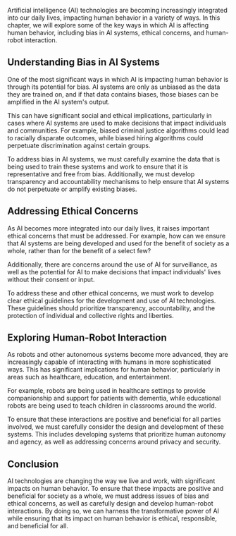 
Artificial intelligence (AI) technologies are becoming increasingly integrated into our daily lives, impacting human behavior in a variety of ways. In this chapter, we will explore some of the key ways in which AI is affecting human behavior, including bias in AI systems, ethical concerns, and human-robot interaction.

Understanding Bias in AI Systems
--------------------------------

One of the most significant ways in which AI is impacting human behavior is through its potential for bias. AI systems are only as unbiased as the data they are trained on, and if that data contains biases, those biases can be amplified in the AI system's output.

This can have significant social and ethical implications, particularly in cases where AI systems are used to make decisions that impact individuals and communities. For example, biased criminal justice algorithms could lead to racially disparate outcomes, while biased hiring algorithms could perpetuate discrimination against certain groups.

To address bias in AI systems, we must carefully examine the data that is being used to train these systems and work to ensure that it is representative and free from bias. Additionally, we must develop transparency and accountability mechanisms to help ensure that AI systems do not perpetuate or amplify existing biases.

Addressing Ethical Concerns
---------------------------

As AI becomes more integrated into our daily lives, it raises important ethical concerns that must be addressed. For example, how can we ensure that AI systems are being developed and used for the benefit of society as a whole, rather than for the benefit of a select few?

Additionally, there are concerns around the use of AI for surveillance, as well as the potential for AI to make decisions that impact individuals' lives without their consent or input.

To address these and other ethical concerns, we must work to develop clear ethical guidelines for the development and use of AI technologies. These guidelines should prioritize transparency, accountability, and the protection of individual and collective rights and liberties.

Exploring Human-Robot Interaction
---------------------------------

As robots and other autonomous systems become more advanced, they are increasingly capable of interacting with humans in more sophisticated ways. This has significant implications for human behavior, particularly in areas such as healthcare, education, and entertainment.

For example, robots are being used in healthcare settings to provide companionship and support for patients with dementia, while educational robots are being used to teach children in classrooms around the world.

To ensure that these interactions are positive and beneficial for all parties involved, we must carefully consider the design and development of these systems. This includes developing systems that prioritize human autonomy and agency, as well as addressing concerns around privacy and security.

Conclusion
----------

AI technologies are changing the way we live and work, with significant impacts on human behavior. To ensure that these impacts are positive and beneficial for society as a whole, we must address issues of bias and ethical concerns, as well as carefully design and develop human-robot interactions. By doing so, we can harness the transformative power of AI while ensuring that its impact on human behavior is ethical, responsible, and beneficial for all.

